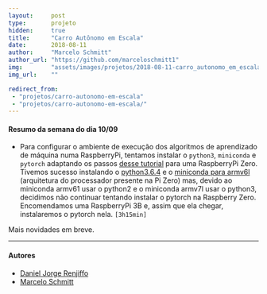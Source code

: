 ```yaml
---
layout:     post
type:       projeto
hidden:     true
title:      "Carro Autônomo em Escala"
date:       2018-08-11
author:     "Marcelo Schmitt"
author_url: "https://github.com/marceloschmitt1"
img:        "assets/images/projetos/2018-08-11-carro_autonomo_em_escala/car.jpg"
img_url:    ""

redirect_from:
 - "projetos/carro-autonomo-em-escala"
 - "projetos/carro-autonomo-em-escala/"
---
```


#### Resumo da semana do dia 10/09

- Para configurar o ambiente de execução dos algoritmos de aprendizado de máquina numa RaspberryPi, tentamos instalar o `python3`, `miniconda` e `pytorch` adaptando os passos [desse tutorial](https://gist.github.com/fgolemo/b973a3fa1aaa67ac61c480ae8440e754) para uma RaspberryPi Zero. Tivemos sucesso instalando o [python3.6.4](https://gist.github.com/SeppPenner/46349b29d90f71fe14319c59f2d7e4e4) e o [miniconda para armv6l](https://repo.continuum.io/miniconda/Miniconda-3.5.5-Linux-armv6l.sh) (arquitetura do processador presente na Pi Zero) mas, devido ao miniconda armv61 usar o python2 e o miniconda armv7l usar o python3, decidimos não continuar tentando instalar o pytorch na Raspberry Zero. Encomendamos uma RaspberryPi 3B e, assim que ela chegar, instalaremos o pytorch nela. `[3h15min]`

Mais novidades em breve.

----

#### Autores

- [Daniel Jorge Renjiffo](https://linux.ime.usp.br/~djrenjiffo/)
- [Marcelo Schmitt](https://github.com/marceloschmitt1)
